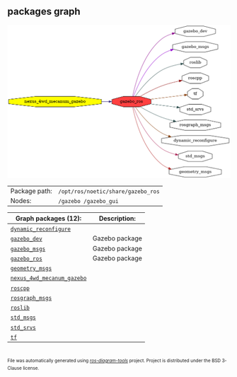 <!--
File was automatically generated using 'ros-diagram-tools' project.
Project is distributed under the BSD 3-Clause license.
-->

## packages graph

[![gazebo_ros](gazebo_ros.png "gazebo_ros")](gazebo_ros.png)

|     |     |
| --- | --- |
| Package path: | `/opt/ros/noetic/share/gazebo_ros` |
| Nodes: | `/gazebo /gazebo_gui` |


| Graph packages (12): | Description: |
| -------------------- | ------------ |
| [`dynamic_reconfigure`](dynamic_reconfigure.md) |  |
| [`gazebo_dev`](gazebo_dev.md) | Gazebo package |
| [`gazebo_msgs`](gazebo_msgs.md) | Gazebo package |
| [`gazebo_ros`](gazebo_ros.md) | Gazebo package |
| [`geometry_msgs`](geometry_msgs.md) |  |
| [`nexus_4wd_mecanum_gazebo`](nexus_4wd_mecanum_gazebo.md) |  |
| [`roscpp`](roscpp.md) |  |
| [`rosgraph_msgs`](rosgraph_msgs.md) |  |
| [`roslib`](roslib.md) |  |
| [`std_msgs`](std_msgs.md) |  |
| [`std_srvs`](std_srvs.md) |  |
| [`tf`](tf.md) |  |


</br>
<font size="1">
File was automatically generated using <a href="https://github.com/anetczuk/ros-diagram-tools"><i>ros-diagram-tools</i></a> project.
Project is distributed under the BSD 3-Clause license.
</font>
